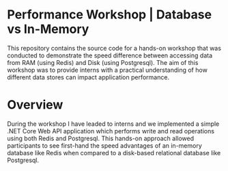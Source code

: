# Performance Workshop | Database vs In-Memory

This repository contains the source code for a hands-on workshop that was conducted to demonstrate the speed difference between accessing data from RAM (using Redis) and Disk (using Postgresql). 
The aim of this workshop was to provide interns with a practical understanding of how different data stores can impact application performance.

# Overview

During the workshop I have leaded to interns and we implemented a simple .NET Core Web API application which performs write and read operations using both Redis and Postgresql. This hands-on approach allowed participants to see first-hand the speed advantages of an in-memory database like Redis when compared to a disk-based relational database like Postgresql.